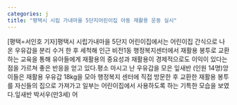 ```yaml
---
categories: j
title: "평택시 시립 가내마을 5단지어린이집 아동 재활용 운동 실시"
---
```

[평택=서인호 기자]평택시 시립가내마을 5단지 어린이집에서는 어린이집 간식으로 나온 우유갑을 분리 수거 한 후 세척해 인근 비전1동 행정복지센터에서 재활용 봉투로 교환하는 교육을 통해 유아들에게 재활용의 중요성과 재활용이 경제적으로도 이익이 있다는 점을 가르쳐 좋은 반응을 얻고 있다.평소 마시고 난 우유갑을 모은 잎새반 (인원 14명)앙이들은 재활용 우유갑 18kg을 모아 행정복지 센터에 직접 방문한 후 교환한 재활용 봉투를 자신들의 집으로 가져가고 일부는 어린이집에서 사용하도록 하는 기특한 모습을 보였다.잎새반 박서우(만3세) 어